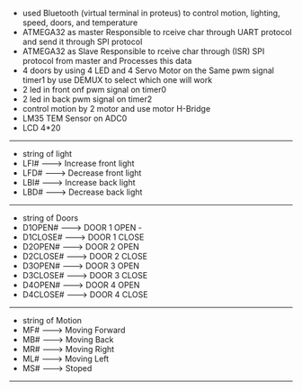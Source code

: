 - used  Bluetooth (virtual terminal in proteus) to control motion, lighting, speed, doors, and temperature                                    
- ATMEGA32 as master Responsible to rceive char through UART protocol  and send it through SPI protocol                                       
- ATMEGA32 as Slave Responsible to rceive char through (ISR) SPI protocol  from master and Processes this data                                     
- 4 doors by using 4 LED and 4 Servo Motor  on the Same pwm signal timer1 by use DEMUX to select which one will work                                    
- 2 led in front onf pwm signal on timer0                                                                                                     
- 2 led in back  pwm signal on timer2                                                                                                                          
- control motion by  2 motor and use motor H-Bridge                                                                                                                        
- LM35 TEM Sensor on ADC0                                                                                                                                
- LCD 4*20                                                                                                                                       

---------------------------------------------------------------------------------------------
- string of light                                                                                                                                 
- LFI# ---> Increase front light
- LFD# ---> Decrease front light                                                                     
- LBI# ---> Increase back light
- LBD# ---> Decrease back light      

---------------------------------------------------------------------------------------------

- string of Doors                                                                                                                                
- D1OPEN# ---> DOOR 1 OPEN                                                                                                                                     -
- D1CLOSE# ---> DOOR 1 CLOSE                                                                               
- D2OPEN# ---> DOOR 2 OPEN                                                                             
- D2CLOSE# ---> DOOR 2 CLOSE                                                                                                                                                           
- D3OPEN# ---> DOOR 3 OPEN                                                                             
 - D3CLOSE# ---> DOOR 3 CLOSE                                                                                                                                                            
- D4OPEN#  ---> DOOR 4 OPEN                                                                             
- D4CLOSE# ---> DOOR 4 CLOSE                                                                                  

---------------------------------------------------------------------------------------------

- string of Motion                                                                                                                                
- MF# --->  Moving Forward                                                                             
- MB# --->   Moving Back                                                                                                                                                           
- MR# --->  Moving Right                                                                             
- ML#   --->  Moving Left
- MS#   ---> Stoped                                                                                     

---------------------------------------------------------------------------------------------


 
